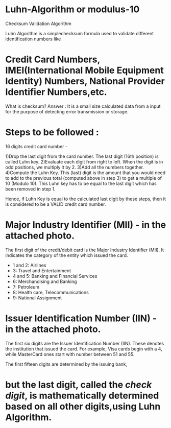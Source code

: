# Luhn-Algorithm or modulus-10
Checksum Validation Algorithm

Luhn Algorithm is a simplechecksum formula used to validate different identification numbers like
# Credit Card Numbers, IMEI(International Mobile Equipment Identity) Numbers, National Provider Identifier Numbers,etc. 

What is checksum?
Answer : It is a small size calculated data from a input for the purpose of detecting error transmission or storage.

# Steps to be followed :
16 digits credit card number -

1)Drop the last digit from the card number. The last digit (16th position) is called Luhn key.
2)Evaluate each digit from right to left. When the digit is in odd positions, we multiply it by 2.
3)Add all the numbers together.
4)Compute the Luhn Key. This (last) digit is the amount that you would need to add to the previous total (computed above in step 3) to get a multiple of 10 (Modulo 10). This Luhn key has to be equal to the last digit which has been removed in step 1.

Hence, if Luhn Key is equal to the calculated last digit by these steps, then it is considered to be a VALID credit card number.

# Major Industry Identifier (MII) - in the attached photo.
The first digit of the credit/debit card is the Major Industry Identifier (MII). It indicates the category of the entity which issued the card.
* 1 and 2: Airlines
* 3: Travel and Entertainment
* 4 and 5: Banking and Financial Services
* 6: Merchandising and Banking
* 7: Petroleum
* 8: Health care, Telecommunications
* 9: National Assignment

# Issuer Identification Number (IIN) - in the attached photo.
The first six digits are the Issuer Identification Number (IIN). These denotes the institution that issued the card.
For example, Visa cards begin with a 4, while MasterCard ones start with number between 51 and 55.

The first fifteen digits are determined by the issuing bank, 
# but the last digit, called the *check digit*, is mathematically determined based on all other digits,using Luhn Algorithm.
